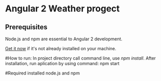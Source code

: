 # Angular 2 Weather progect

## Prerequisites

Node.js and npm are essential to Angular 2 development. 
    
<a href="https://docs.npmjs.com/getting-started/installing-node" target="_blank" title="Installing Node.js and updating npm">
Get it now</a> if it's not already installed on your machine.
 
 #How to run:
 In project directory call command line, use *npm install*. After installation, run aplication by using command: npm start
 
 #Required installed node.js and npm 
